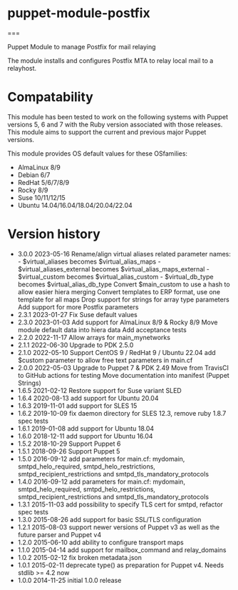 # puppet-module-postfix #
===

Puppet Module to manage Postfix for mail relaying

The module installs and configures Postfix MTA to relay local mail to a relayhost.

# Compatability #

This module has been tested to work on the following systems with Puppet
versions 5, 6 and 7 with the Ruby version associated with those releases.
This module aims to support the current and previous major Puppet versions.

This module provides OS default values for these OSfamilies:

 * AlmaLinux 8/9
 * Debian 6/7
 * RedHat 5/6/7/8/9
 * Rocky 8/9
 * Suse 10/11/12/15
 * Ubuntu 14.04/16.04/18.04/20.04/22.04



# Version history #

* 3.0.0 2023-05-16 Rename/align virtual aliases related parameter names:
                     - $virtual_aliases          becomes $virtual_alias_maps
                     - $virtual_aliases_external becomes $virtual_alias_maps_external
                     - $virtual_custom           becomes $virtual_alias_custom
                     - $virtual_db_type          becomes $virtual_alias_db_type
                   Convert $main_custom to use a hash to allow easier hiera merging
                   Convert templates to ERP format, use one template for all maps
                   Drop support for strings for array type parameters
                   Add support for more Postfix parameters
* 2.3.1 2023-01-27 Fix Suse default values
* 2.3.0 2023-01-03 Add support for AlmaLinux 8/9 & Rocky 8/9
                   Move module default data into hiera data
                   Add acceptance tests
* 2.2.0 2022-11-17 Allow arrays for main_mynetworks
* 2.1.1 2022-06-30 Upgrade to PDK 2.5.0
* 2.1.0 2022-05-10 Support CentOS 9 / RedHat 9 / Ubuntu 22.04
                   add $custom parameter to allow free text parameters in main.cf
* 2.0.0 2022-05-03 Upgrade to Puppet 7 & PDK 2.49
                   Move from TravisCI to GitHub actions for testing
                   Move documentation into manifest (Puppet Strings)
* 1.6.5 2021-02-12 Restore support for Suse variant SLED
* 1.6.4 2020-08-13 add support for Ubuntu 20.04
* 1.6.3 2019-11-01 add support for SLES 15
* 1.6.2 2019-10-09 fix daemon directory for SLES 12.3, remove ruby 1.8.7 spec tests
* 1.6.1 2019-01-08 add support for Ubuntu 18.04
* 1.6.0 2018-12-11 add support for Ubuntu 16.04
* 1.5.2 2018-10-29 Support Puppet 6
* 1.5.1 2018-09-26 Support Puppet 5
* 1.5.0 2016-09-12 add parameters for main.cf: mydomain, smtpd_helo_required, smtpd_helo_restrictions, smtpd_recipient_restrictions and smtpd_tls_mandatory_protocols
* 1.4.0 2016-09-12 add parameters for main.cf: mydomain, smtpd_helo_required, smtpd_helo_restrictions, smtpd_recipient_restrictions and smtpd_tls_mandatory_protocols
* 1.3.1 2015-11-03 add possibility to specify TLS cert for smtpd, refactor spec tests
* 1.3.0 2015-08-26 add support for basic SSL/TLS configuration
* 1.2.1 2015-08-03 support newer versions of Puppet v3 as well as the future parser and Puppet v4
* 1.2.0 2015-06-10 add ability to configure transport maps
* 1.1.0 2015-04-14 add support for mailbox_command and relay_domains
* 1.0.2 2015-02-12 fix broken metadata.json
* 1.0.1 2015-02-11 deprecate type() as preparation for Puppet v4. Needs stdlib >= 4.2 now
* 1.0.0 2014-11-25 initial 1.0.0 release
